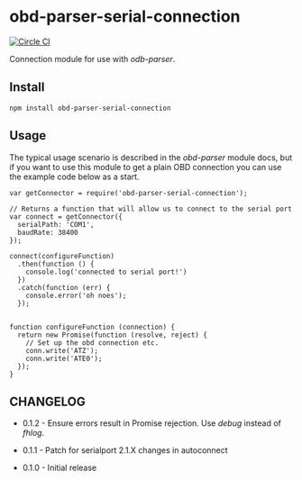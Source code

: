 obd-parser-serial-connection
============================

 [![Circle CI](https://circleci.com/gh/evanshortiss/obd-serial-connection/tree/master.svg?style=svg)](https://circleci.com/gh/evanshortiss/obd-serial-connection/tree/master)

Connection module for use with _odb-parser_.

## Install

```
npm install obd-parser-serial-connection
```

## Usage

The typical usage scenario is described in the _obd-parser_ module docs, but 
if you want to use this module to get a plain OBD connection you can use the 
example code below as a start.

```
var getConnector = require('obd-parser-serial-connection');

// Returns a function that will allow us to connect to the serial port
var connect = getConnector({
  serialPath: 'COM1',
  baudRate: 38400
});

connect(configureFunction)
  .then(function () {
    console.log('connected to serial port!')
  })
  .catch(function (err) {
    console.error('oh noes');
  });


function configureFunction (connection) {
  return new Promise(function (resolve, reject) {
    // Set up the obd connection etc.
    conn.write('ATZ');
    conn.write('ATE0');
  });
}
```

## CHANGELOG

* 0.1.2 - Ensure errors result in Promise rejection. Use _debug_ instead of
_fhlog_.

* 0.1.1 - Patch for serialport 2.1.X changes in autoconnect

* 0.1.0 - Initial release

